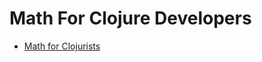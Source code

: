 # Math For Clojure Developers

* [Math for Clojurists](https://alanmarazzi.gitlab.io/blog/posts/2020-3-23-math-for-clojurists/)
